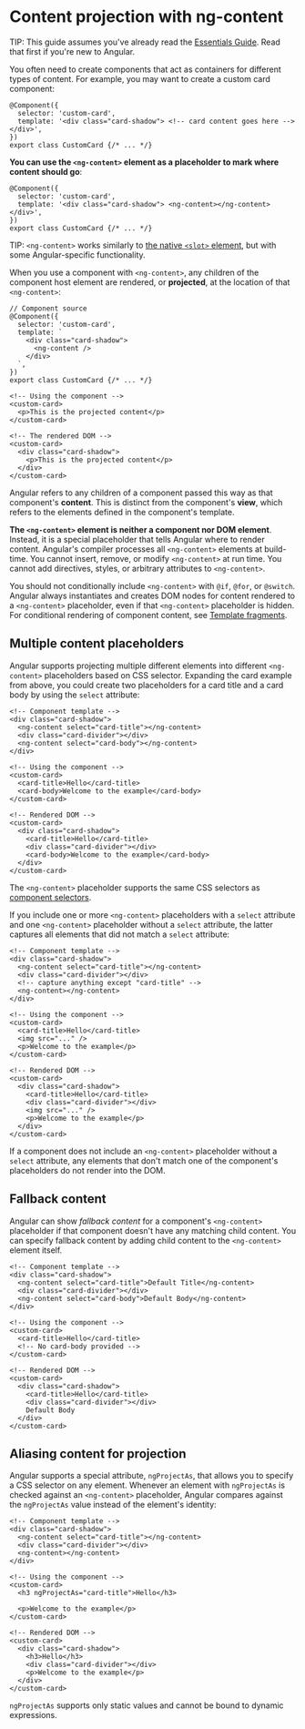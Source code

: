 # Content projection with ng-content

TIP: This guide assumes you've already read the [Essentials Guide](essentials). Read that first if you're new to Angular.

You often need to create components that act as containers for different types of content. For
example, you may want to create a custom card component:

```angular-ts
@Component({
  selector: 'custom-card',
  template: '<div class="card-shadow"> <!-- card content goes here --> </div>',
})
export class CustomCard {/* ... */}
```

**You can use the `<ng-content>` element as a placeholder to mark where content should go**:

```angular-ts
@Component({
  selector: 'custom-card',
  template: '<div class="card-shadow"> <ng-content></ng-content> </div>',
})
export class CustomCard {/* ... */}
```

TIP: `<ng-content>` works similarly
to [the native `<slot>` element](https://developer.mozilla.org/docs/Web/HTML/Element/slot),
but with some Angular-specific functionality.

When you use a component with `<ng-content>`, any children of the component host element are
rendered, or **projected**, at the location of that `<ng-content>`:

```angular-ts
// Component source
@Component({
  selector: 'custom-card',
  template: `
    <div class="card-shadow">
      <ng-content />
    </div>
  `,
})
export class CustomCard {/* ... */}
```

```angular-html
<!-- Using the component -->
<custom-card>
  <p>This is the projected content</p>
</custom-card>
```

```angular-html
<!-- The rendered DOM -->
<custom-card>
  <div class="card-shadow">
    <p>This is the projected content</p>
  </div>
</custom-card>
```

Angular refers to any children of a component passed this way as that component's **content**. This
is distinct from the component's **view**, which refers to the elements defined in the component's
template.

**The `<ng-content>` element is neither a component nor DOM element**. Instead, it is a special
placeholder that tells Angular where to render content. Angular's compiler processes
all `<ng-content>` elements at build-time. You cannot insert, remove, or modify `<ng-content>` at
run time. You cannot add directives, styles, or arbitrary attributes to `<ng-content>`.

You should not conditionally include `<ng-content>` with `@if`, `@for`, or `@switch`. Angular always
instantiates and creates DOM nodes for content rendered to a `<ng-content>` placeholder, even if
that `<ng-content>` placeholder is hidden. For conditional rendering of component content,
see [Template fragments](api/core/ng-template).

## Multiple content placeholders

Angular supports projecting multiple different elements into different `<ng-content>` placeholders
based on CSS selector. Expanding the card example from above, you could create two placeholders for
a card title and a card body by using the `select` attribute:

```angular-html
<!-- Component template -->
<div class="card-shadow">
  <ng-content select="card-title"></ng-content>
  <div class="card-divider"></div>
  <ng-content select="card-body"></ng-content>
</div>
```

```angular-html
<!-- Using the component -->
<custom-card>
  <card-title>Hello</card-title>
  <card-body>Welcome to the example</card-body>
</custom-card>
```

```angular-html
<!-- Rendered DOM -->
<custom-card>
  <div class="card-shadow">
    <card-title>Hello</card-title>
    <div class="card-divider"></div>
    <card-body>Welcome to the example</card-body>
  </div>
</custom-card>
```

The `<ng-content>` placeholder supports the same CSS selectors
as [component selectors](guide/components/selectors).

If you include one or more `<ng-content>` placeholders with a `select` attribute and
one `<ng-content>` placeholder without a `select` attribute, the latter captures all elements that
did not match a `select` attribute:

```angular-html
<!-- Component template -->
<div class="card-shadow">
  <ng-content select="card-title"></ng-content>
  <div class="card-divider"></div>
  <!-- capture anything except "card-title" -->
  <ng-content></ng-content>
</div>
```

```angular-html
<!-- Using the component -->
<custom-card>
  <card-title>Hello</card-title>
  <img src="..." />
  <p>Welcome to the example</p>
</custom-card>
```

```angular-html
<!-- Rendered DOM -->
<custom-card>
  <div class="card-shadow">
    <card-title>Hello</card-title>
    <div class="card-divider"></div>
    <img src="..." />
    <p>Welcome to the example</p>
  </div>
</custom-card>
```

If a component does not include an `<ng-content>` placeholder without a `select` attribute, any
elements that don't match one of the component's placeholders do not render into the DOM.

## Fallback content

Angular can show *fallback content* for a component's `<ng-content>` placeholder if that component doesn't have any matching child content. You can specify fallback content by adding child content to the `<ng-content>` element itself.

```angular-html
<!-- Component template -->
<div class="card-shadow">
  <ng-content select="card-title">Default Title</ng-content>
  <div class="card-divider"></div>
  <ng-content select="card-body">Default Body</ng-content>
</div>
```

```angular-html
<!-- Using the component -->
<custom-card>
  <card-title>Hello</card-title>
  <!-- No card-body provided -->
</custom-card>
```

```angular-html
<!-- Rendered DOM -->
<custom-card>
  <div class="card-shadow">
    <card-title>Hello</card-title>
    <div class="card-divider"></div>
    Default Body
  </div>
</custom-card>
```

## Aliasing content for projection

Angular supports a special attribute, `ngProjectAs`, that allows you to specify a CSS selector on
any element. Whenever an element with `ngProjectAs` is checked against an `<ng-content>`
placeholder, Angular compares against the `ngProjectAs` value instead of the element's identity:

```angular-html
<!-- Component template -->
<div class="card-shadow">
  <ng-content select="card-title"></ng-content>
  <div class="card-divider"></div>
  <ng-content></ng-content>
</div>
```

```angular-html
<!-- Using the component -->
<custom-card>
  <h3 ngProjectAs="card-title">Hello</h3>

  <p>Welcome to the example</p>
</custom-card>
```

```angular-html
<!-- Rendered DOM -->
<custom-card>
  <div class="card-shadow">
    <h3>Hello</h3>
    <div class="card-divider"></div>
    <p>Welcome to the example</p>
  </div>
</custom-card>
```

`ngProjectAs` supports only static values and cannot be bound to dynamic expressions.
